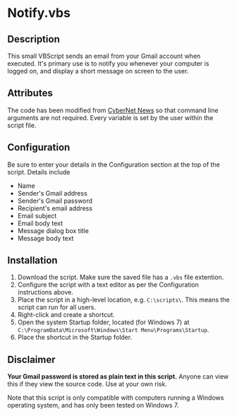 Notify.vbs
==========

Description
-----------
This small VBScript sends an email from your Gmail account when executed. It's primary use is to notify you whenever your computer is logged on, and display a short message on screen to the user. 

Attributes
----------
The code has been modified from [CyberNet News](http://cybernetnews.com/vbscript-send-emails-using-gmail/) so that command line arguments are not required. Every variable is set by the user within the script file.

Configuration
-------------
Be sure to enter your details in the Configuration section at the top of the script. Details include
- Name
- Sender's Gmail address
- Sender's Gmail password
- Recipient's email address
- Email subject
- Email body text
- Message dialog box title
- Message body text

Installation
------------
1. Download the script. Make sure the saved file has a `.vbs` file extention.
2. Configure the script with a text editor as per the Configuration instructions above.
3. Place the script in a high-level location, e.g. `C:\scripts\`. This means the script can run for all users.
4. Right-click and create a shortcut.
5. Open the system Startup folder, located (for Windows 7) at `C:\ProgramData\Microsoft\Windows\Start Menu\Programs\Startup`.
6. Place the shortcut in the Startup folder.

Disclaimer
----------
**Your Gmail password is stored as plain text in this script.** Anyone can view this if they view the source code. Use at your own risk.

Note that this script is only compatible with computers running a Windows operating system, and has only been tested on Windows 7.

